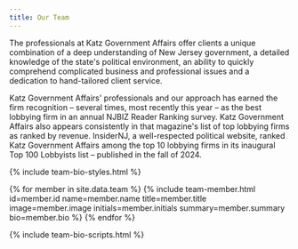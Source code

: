 ```yaml
---
title: Our Team
---
```


The professionals at Katz Government Affairs offer clients a unique combination of a deep understanding of New Jersey government, a detailed knowledge of the state's political environment, an ability to quickly comprehend complicated business and professional issues and a dedication to hand-tailored client service.

Katz Government Affairs' professionals and our approach has earned the firm recognition – several times, most recently this year – as the best lobbying firm in an annual NJBIZ Reader Ranking survey. Katz Government Affairs also appears consistently in that magazine's list of top lobbying firms as ranked by revenue. InsiderNJ, a well-respected political website, ranked Katz Government Affairs among the top 10 lobbying firms in its inaugural Top 100 Lobbyists list – published in the fall of 2024.

{% include team-bio-styles.html %}

<div class="team-grid">
{% for member in site.data.team %}
  {% include team-member.html 
     id=member.id 
     name=member.name 
     title=member.title 
     image=member.image 
     initials=member.initials 
     summary=member.summary 
     bio=member.bio %}
{% endfor %}
</div>

{% include team-bio-scripts.html %}